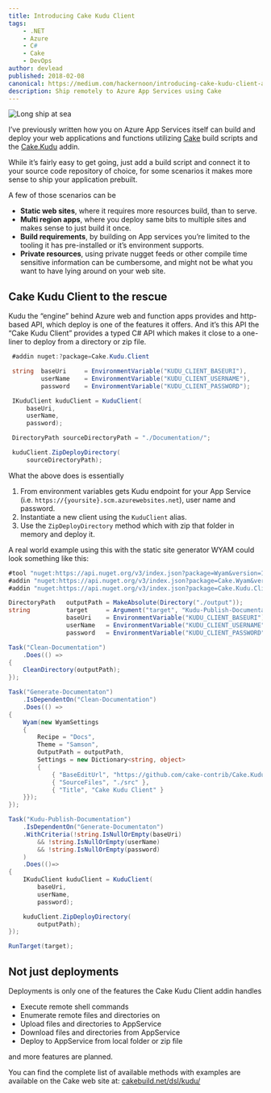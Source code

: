 ```yaml
---
title: Introducing Cake Kudu Client
tags:
    - .NET
    - Azure
    - C#
    - Cake
    - DevOps
author: devlead
published: 2018-02-08
canonical: https://medium.com/hackernoon/introducing-cake-kudu-client-abda40d15f38
description: Ship remotely to Azure App Services using Cake
---
```

![Long ship at sea](https://cdn.devlead.se/clipimg-vscode/2021/01/11/4e020ade-f4b0-0bc4-55d8-fccd0fc0e416.png?sv=2019-12-12&st=2021-01-10T12%3A45%3A04Z&se=2031-01-11T12%3A45%3A04Z&sr=b&sp=r&sig=uakWSiJ6qtkF8nHV89itEeTnzN48MTOAzVLHZmfE77g%3D)

I’ve previously written how you on Azure App Services itself can build and deploy your web applications and functions utilizing [Cake](https://cakebuild.net/) build scripts and the [Cake.Kudu](https://www.nuget.org/packages/Cake.Kudu) addin.

While it’s fairly easy to get going, just add a build script and connect it to your source code repository of choice, for some scenarios it makes more sense to ship your application prebuilt.

A few of those scenarios can be

* **Static web sites**, where it requires more resources build, than to serve.
* **Multi region apps**, where you deploy same bits to multiple sites and makes sense to just build it once.
* **Build requirements**, by building on App services you’re limited to the tooling it has pre-installed or it’s environment supports.
* **Private resources**, using private nugget feeds or other compile time sensitive information can be cumbersome, and might not be what you want to have lying around on your web site.

## Cake Kudu Client to the rescue

Kudu the “engine” behind Azure web and function apps provides and http-based API, which deploy is one of the features it offers. And it’s this API the “Cake Kudu Client” provides a typed C# API which makes it close to a one-liner to deploy from a directory or zip file.

```csharp
 #addin nuget:?package=Cake.Kudu.Client

 string  baseUri     = EnvironmentVariable("KUDU_CLIENT_BASEURI"),
         userName    = EnvironmentVariable("KUDU_CLIENT_USERNAME"),
         password    = EnvironmentVariable("KUDU_CLIENT_PASSWORD");

 IKuduClient kuduClient = KuduClient(
     baseUri,
     userName,
     password);

 DirectoryPath sourceDirectoryPath = "./Documentation/";

 kuduClient.ZipDeployDirectory(
     sourceDirectoryPath);
```

What the above does is essentially

1. From environment variables gets Kudu endpoint for your App Service (i.e. `https://{yoursite}.scm.azurewebsites.net`), user name and password.
1. Instantiate a new client using the `KuduClient` alias.
1. Use the `ZipDeployDirectory` method which with zip that folder in memory and deploy it.

A real world example using this with the static site generator WYAM could look something like this:

```csharp
#tool "nuget:https://api.nuget.org/v3/index.json?package=Wyam&version=1.2.0"
#addin "nuget:https://api.nuget.org/v3/index.json?package=Cake.Wyam&version=1.2.0"
#addin "nuget:https://api.nuget.org/v3/index.json?package=Cake.Kudu.Client&version=0.1.0"

DirectoryPath   outputPath = MakeAbsolute(Directory("./output"));
string          target     = Argument("target", "Kudu-Publish-Documentation"),
                baseUri    = EnvironmentVariable("KUDU_CLIENT_BASEURI"),
                userName   = EnvironmentVariable("KUDU_CLIENT_USERNAME"),
                password   = EnvironmentVariable("KUDU_CLIENT_PASSWORD");

Task("Clean-Documentation")
    .Does(() =>
{
    CleanDirectory(outputPath);
});

Task("Generate-Documentaton")
    .IsDependentOn("Clean-Documentation")
    .Does(() =>
{
    Wyam(new WyamSettings
    {
        Recipe = "Docs",
        Theme = "Samson",
        OutputPath = outputPath,
        Settings = new Dictionary<string, object>
        {
            { "BaseEditUrl", "https://github.com/cake-contrib/Cake.Kudu.Client" },
            { "SourceFiles", "./src" },
            { "Title", "Cake Kudu Client" }
    }});
});

Task("Kudu-Publish-Documentation")
    .IsDependentOn("Generate-Documentaton")
    .WithCriteria(!string.IsNullOrEmpty(baseUri)
        && !string.IsNullOrEmpty(userName)
        && !string.IsNullOrEmpty(password)
    )
    .Does(()=>
{
    IKuduClient kuduClient = KuduClient(
        baseUri,
        userName,
        password);

    kuduClient.ZipDeployDirectory(
        outputPath);
});

RunTarget(target);
```

## Not just deployments

Deployments is only one of the features the Cake Kudu Client addin handles

* Execute remote shell commands
* Enumerate remote files and directories on
* Upload files and directories to AppService
* Download files and directories from AppService
* Deploy to AppService from local folder or zip file

and more features are planned.

You can find the complete list of available methods with examples are available on the Cake web site at:
[cakebuild.net/dsl/kudu/](https://cakebuild.net/dsl/kudu/)
